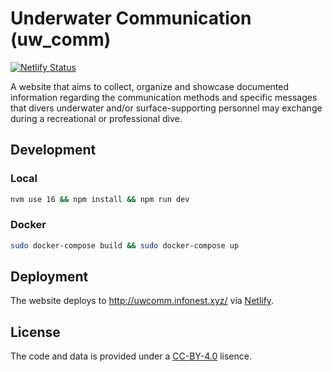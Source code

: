 # Underwater Communication (uw_comm)
[![Netlify Status](https://api.netlify.com/api/v1/badges/0bf0aa8a-ee83-4276-93b4-34c46b612383/deploy-status)](https://app.netlify.com/sites/magical-starburst-2aeb52/deploys)

A website that aims to collect, organize and showcase documented information regarding the communication methods and specific messages that divers underwater and/or surface-supporting personnel may exchange during a recreational or professional dive.

## Development

### Local

```bash
nvm use 16 && npm install && npm run dev 
```

### Docker

```bash
sudo docker-compose build && sudo docker-compose up 
```


## Deployment

The website deploys to http://uwcomm.infonest.xyz/ via [Netlify](https://www.netlify.com/).


## License

The code and data is provided under a [CC-BY-4.0](https://creativecommons.org/licenses/by/4.0/) lisence.
